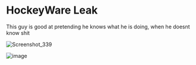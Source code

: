 # HockeyWare Leak

This guy is good at pretending he knows what he is doing, when he doesnt know shit

![Screenshot_339](https://user-images.githubusercontent.com/53373788/179630410-bb70262b-f0fe-43bc-9216-3bbd9e1bb489.png)

![image](https://user-images.githubusercontent.com/53373788/179630454-df627b30-2758-4981-8f18-88a25b1014fc.png)
